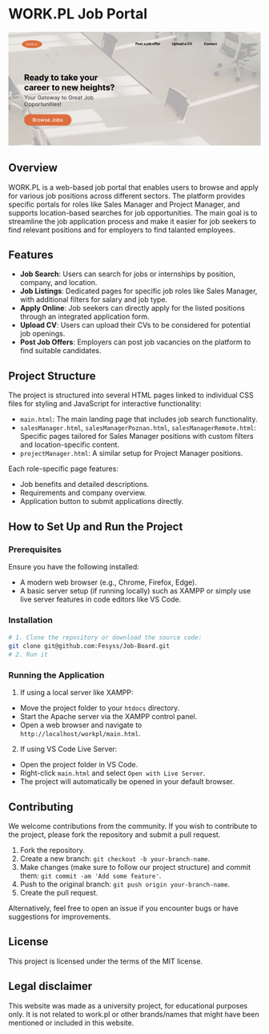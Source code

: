 # WORK.PL Job Portal

![alt text](doc/hero.png)

## Overview

WORK.PL is a web-based job portal that enables users to browse and apply for various job positions across different sectors. The platform provides specific portals for roles like Sales Manager and Project Manager, and supports location-based searches for job opportunities. The main goal is to streamline the job application process and make it easier for job seekers to find relevant positions and for employers to find talanted employees.

## Features

- **Job Search**: Users can search for jobs or internships by position, company, and location.
- **Job Listings**: Dedicated pages for specific job roles like Sales Manager, with additional filters for salary and job type.
- **Apply Online**: Job seekers can directly apply for the listed positions through an integrated application form.
- **Upload CV**: Users can upload their CVs to be considered for potential job openings.
- **Post Job Offers**: Employers can post job vacancies on the platform to find suitable candidates.

## Project Structure

The project is structured into several HTML pages linked to individual CSS files for styling and JavaScript for interactive functionality:

- `main.html`: The main landing page that includes job search functionality.
- `salesManager.html`, `salesManagerPoznan.html`, `salesManagerRemote.html`: Specific pages tailored for Sales Manager positions with custom filters and location-specific content.
- `projectManager.html`: A similar setup for Project Manager positions.

Each role-specific page features:

- Job benefits and detailed descriptions.
- Requirements and company overview.
- Application button to submit applications directly.

## How to Set Up and Run the Project

### Prerequisites

Ensure you have the following installed:

- A modern web browser (e.g., Chrome, Firefox, Edge).
- A basic server setup (if running locally) such as XAMPP or simply use live server features in code editors like VS Code.

### Installation

```bash
# 1. Clone the repository or download the source code:
git clone git@github.com:Fesyss/Job-Board.git
# 2. Run it
```

### Running the Application

1. If using a local server like XAMPP:

- Move the project folder to your `htdocs` directory.
- Start the Apache server via the XAMPP control panel.
- Open a web browser and navigate to `http://localhost/workpl/main.html`.

2. If using VS Code Live Server:

- Open the project folder in VS Code.
- Right-click `main.html` and select `Open with Live Server`.
- The project will automatically be opened in your default browser.

## Contributing

We welcome contributions from the community. If you wish to contribute to the project, please fork the repository and submit a pull request.

1. Fork the repository.
2. Create a new branch: `git checkout -b your-branch-name`.
3. Make changes (make sure to follow our project structure) and commit them: `git commit -am 'Add some feature'`.
4. Push to the original branch: `git push origin your-branch-name`.
5. Create the pull request.

Alternatively, feel free to open an issue if you encounter bugs or have suggestions for improvements.

## License

This project is licensed under the terms of the MIT license.

## Legal disclaimer

This website was made as a university project, for educational purposes only. It is not related to work.pl or other brands/names that might have been mentioned or included in this website.
